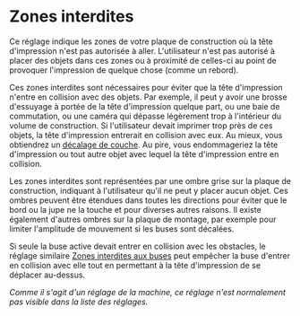 Zones interdites
====
Ce réglage indique les zones de votre plaque de construction où la tête d'impression n'est pas autorisée à aller. L'utilisateur n'est pas autorisé à placer des objets dans ces zones ou à proximité de celles-ci au point de provoquer l'impression de quelque chose (comme un rebord).

Ces zones interdites sont nécessaires pour éviter que la tête d'impression n'entre en collision avec des objets. Par exemple, il peut y avoir une brosse d'essuyage à portée de la tête d'impression quelque part, ou une baie de commutation, ou une caméra qui dépasse légèrement trop à l'intérieur du volume de construction. Si l'utilisateur devait imprimer trop près de ces objets, la tête d'impression entrerait en collision avec eux. Au mieux, vous obtiendrez un [décalage de couche](../troubleshooting/layer_shift.md). Au pire, vous endommageriez la tête d'impression ou tout autre objet avec lequel la tête d'impression entre en collision.

Les zones interdites sont représentées par une ombre grise sur la plaque de construction, indiquant à l'utilisateur qu'il ne peut y placer aucun objet. Ces ombres peuvent être étendues dans toutes les directions pour éviter que le bord ou la jupe ne la touche et pour diverses autres raisons. Il existe également d'autres ombres sur la plaque de montage, par exemple pour limiter l'amplitude de mouvement si les buses sont décalées.

Si seule la buse active devait entrer en collision avec les obstacles, le réglage similaire [Zones interdites aux buses](nozzle_disallowed_areas.md) peut empêcher la buse d'entrer en collision avec elle tout en permettant à la tête d'impression de se déplacer au-dessus.

*Comme il s'agit d'un réglage de la machine, ce réglage n'est normalement pas visible dans la liste des réglages.*
